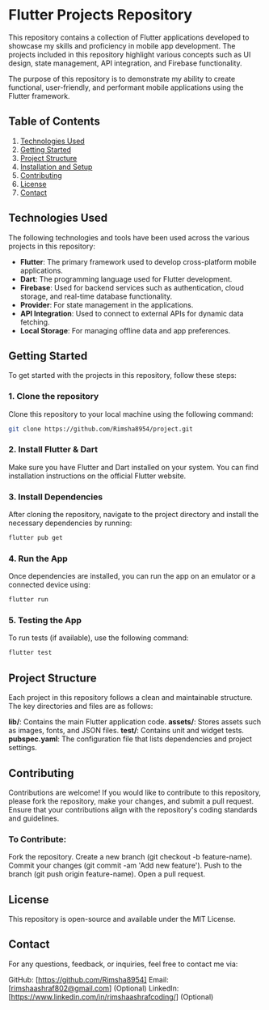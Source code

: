 # Flutter Projects Repository

This repository contains a collection of Flutter applications developed to showcase my skills and proficiency in mobile app development. The projects included in this repository highlight various concepts such as UI design, state management, API integration, and Firebase functionality.

The purpose of this repository is to demonstrate my ability to create functional, user-friendly, and performant mobile applications using the Flutter framework.

## Table of Contents

1. [Technologies Used](#technologies-used)
2. [Getting Started](#getting-started)
3. [Project Structure](#project-structure)
4. [Installation and Setup](#installation-and-setup)
5. [Contributing](#contributing)
6. [License](#license)
7. [Contact](#contact)

## Technologies Used

The following technologies and tools have been used across the various projects in this repository:

- **Flutter**: The primary framework used to develop cross-platform mobile applications.
- **Dart**: The programming language used for Flutter development.
- **Firebase**: Used for backend services such as authentication, cloud storage, and real-time database functionality.
- **Provider**: For state management in the applications.
- **API Integration**: Used to connect to external APIs for dynamic data fetching.
- **Local Storage**: For managing offline data and app preferences.

## Getting Started

To get started with the projects in this repository, follow these steps:

### 1. Clone the repository
Clone this repository to your local machine using the following command:
```bash
git clone https://github.com/Rimsha8954/project.git
```
### 2. Install Flutter & Dart
Make sure you have Flutter and Dart installed on your system. You can find installation instructions on the official Flutter website.

### 3. Install Dependencies
After cloning the repository, navigate to the project directory and install the necessary dependencies by running:

```bash
flutter pub get
```
### 4. Run the App
Once dependencies are installed, you can run the app on an emulator or a connected device using:

```bash
flutter run
```

### 5. Testing the App
To run tests (if available), use the following command:

```bash
flutter test
```

## Project Structure
Each project in this repository follows a clean and maintainable structure. The key directories and files are as follows:

**lib/**: Contains the main Flutter application code.
**assets/**: Stores assets such as images, fonts, and JSON files.
**test/**: Contains unit and widget tests.
**pubspec.yaml**: The configuration file that lists dependencies and project settings.

## Contributing
Contributions are welcome! If you would like to contribute to this repository, please fork the repository, make your changes, and submit a pull request. Ensure that your contributions align with the repository's coding standards and guidelines.

### To Contribute:
Fork the repository.
Create a new branch (git checkout -b feature-name).
Commit your changes (git commit -am 'Add new feature').
Push to the branch (git push origin feature-name).
Open a pull request.
## License
This repository is open-source and available under the MIT License.

## Contact
For any questions, feedback, or inquiries, feel free to contact me via:

GitHub: [https://github.com/Rimsha8954]
Email: [rimshaashraf802@gmail.com] (Optional)
LinkedIn: [https://www.linkedin.com/in/rimshaashrafcoding/] (Optional)
